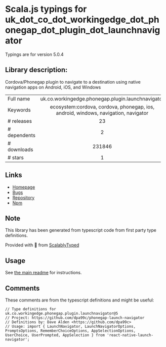 
# Scala.js typings for uk_dot_co_dot_workingedge_dot_phonegap_dot_plugin_dot_launchnavigator

Typings are for version 5.0.4

## Library description:
Cordova/Phonegap plugin to navigate to a destination using native navigation apps on Android, iOS, and Windows

|                    |                 |
| ------------------ | :-------------: |
| Full name          | uk.co.workingedge.phonegap.plugin.launchnavigator |
| Keywords           | ecosystem:cordova, cordova, phonegap, ios, android, windows, navigation, navigator |
| # releases         | 23 |
| # dependents       | 2 |
| # downloads        | 231846 |
| # stars            | 1 |

## Links
- [Homepage](https://github.com/dpa99c/phonegap-launch-navigator#readme)
- [Bugs](https://github.com/dpa99c/phonegap-launch-navigator/issues)
- [Repository](https://github.com/dpa99c/phonegap-launch-navigator)
- [Npm](https://www.npmjs.com/package/uk.co.workingedge.phonegap.plugin.launchnavigator)
    


## Note
This library has been generated from typescript code from first party type definitions.

Provided with :purple_heart: from [ScalablyTyped](https://github.com/oyvindberg/ScalablyTyped)

## Usage
See [the main readme](../../readme.md) for instructions.

## Comments

These comments are from the typescript definitions and might be useful:
```
// Type definitions for uk.co.workingedge.phonegap.plugin.launchnavigator@5
// Project: https://github.com/dpa99c/phonegap-launch-navigator
// Definitions by: Dave Alden <https://github.com/dpa99c>
// Usage: import { LaunchNavigator, LaunchNavigatorOptions, PromptsOptions, RememberChoiceOptions, AppSelectionOptions, UserChoice, UserPrompted, AppSelection } from 'react-native-launch-navigator';

```

